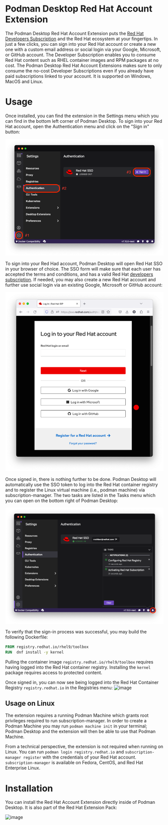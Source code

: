 # Podman Desktop Red Hat Account Extension

The Podman Desktop Red Hat Account Extension puts the [Red Hat Developers Subscription](https://developers.redhat.com/) and the Red Hat ecosystem at your fingertips. In just a few clicks, you can sign into your Red Hat account or create a new one with a custom email address or social login via your Google, Microsoft, or GitHub account. The Developer Subscription enables you to consume Red Hat content such as RHEL container images and RPM packages at no cost. The Podman Desktop Red Hat Account Extensions makes sure to only consume the no-cost Developer Subscriptions even if you already have paid subscriptions linked to your account. It is supported on Windows, MacOS and Linux.

# Usage

Once installed, you can find the extension in the Settings menu which you can find in the bottom left corner of Podman Desktop.  To sign into your Red Hat account, open the Authentication menu and click on the "Sign in" button:

![image](https://raw.githubusercontent.com/redhat-developer/podman-desktop-redhat-account-ext/v1.0.0/screenshots/authentication-menu.png)

To sign into your Red Had account, Podman Desktop will open Red Hat SSO in your browser of choice.  The SSO form will make sure that each user has accepted the terms and conditions, and has a valid Red Hat [developers subscription](https://developers.redhat.com/about?source=sso). If needed, you may also create a new Red Hat account and further use social login via an existing Google, Microsoft or GitHub account:

![image](https://raw.githubusercontent.com/redhat-developer/podman-desktop-redhat-account-ext/v0.0.2/screenshots/sso.png)

Once signed in, there is nothing further to be done. Podman Desktop will automatically use the SSO token to log into the Red Hat container registry and to register the Linux virtual machine (i.e., podman machine) via subscription-manager. The two tasks are listed in the Tasks menu which you can open on the bottom right of Podman Desktop:

![image](https://raw.githubusercontent.com/redhat-developer/podman-desktop-redhat-account-ext/v1.0.0/screenshots/tasks.png)

To verify that the sign-in process was successful, you may build the following Dockerfile:
```Dockerfile
FROM registry.redhat.io/rhel9/toolbox
RUN  dnf install -y kernel
````

Pulling the container image `registry.redhat.io/rhel9/toolbox` requires having logged into the Red Hat container registry.  Installing the `kernel` package requires access to protected content.

Once signed in, you can now see being logged into the Red Hat Container Registry `registry.redhat.io` in the Registries menu:
![image](https://raw.githubusercontent.com/redhat-developer/podman-desktop-redhat-account-ext/v1.0.0/screenshots/registries.png)

## Usage on Linux

The extension requires a running Podman Machine which grants root privileges required to run subscription-manager.  In order to create a Podman Machine you may run `podman machine init` in your terminal; Podman Desktop and the extension will then be able to use that Podman Machine.

From a technical perspective, the extension is not required when running on Linux.  You can run `podman login registry.redhat.io` and `subscription-manager register` with the credentials of your Red Hat account.  `subscription-manager` is available on Fedora, CentOS, and Red Hat Enterprise Linux.

# Installation

You can install the Red Hat Account Extension directly inside of Podman Desktop.  It is also part of the Red Hat Extension Pack:

![image](https://raw.githubusercontent.com/redhat-developer/podman-desktop-redhat-account-ext/main/screenshots/installation.png)
